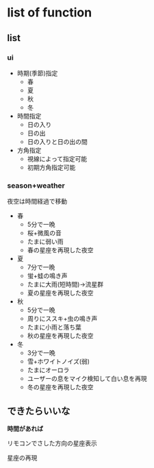 # list of function
## list
### ui
* 時期(季節)指定
    * 春
    * 夏
    * 秋
    * 冬
* 時間指定
    * 日の入り
    * 日の出
    * 日の入りと日の出の間
* 方角指定
    * 視線によって指定可能
    * 初期方角指定可能
### season+weather
夜空は時間経過で移動
* 春
    * 5分で一晩
    * 桜+微風の音
    * たまに弱い雨
    * 春の星座を再現した夜空
* 夏
    * 7分で一晩
    * 蛍+蛙の鳴き声
    * たまに大雨(短時間)→流星群
    * 夏の星座を再現した夜空
* 秋
    * 5分で一晩
    * 周りにススキ+虫の鳴き声
    * たまに小雨と落ち葉
    * 秋の星座を再現した夜空
* 冬
    * 3分で一晩
    * 雪+ホワイトノイズ(弱)
    * たまにオーロラ
    * ユーザーの息をマイク検知して白い息を再現
    * 冬の星座を再現した夜空
## できたらいいな
**時間があれば**

リモコンでさした方向の星座表示

星座の再現
